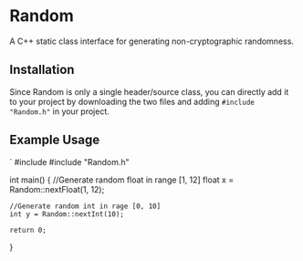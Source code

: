 # Random
A C++ static class interface for generating non-cryptographic randomness.

## Installation
Since Random is only a single header/source class, you can directly add it to your project by downloading the two files and adding `#include "Random.h"` in your project.

## Example Usage
`
#include <iostream>
#include "Random.h"

int main() {
    //Generate random float in range [1, 12]
    float x = Random::nextFloat(1, 12);
    
    //Generate random int in rage [0, 10]
    int y = Random::nextInt(10);
    
    return 0;
}
